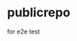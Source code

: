 # publicrepo
for e2e test






















































































































































































































































































































































































































































































































































































































































































































































